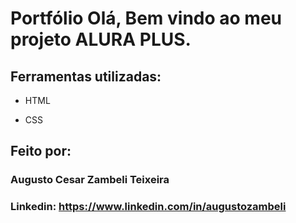 # Portfólio Olá, Bem vindo ao meu projeto ALURA PLUS.



## Ferramentas utilizadas:

* HTML

* CSS

## Feito por: 

### Augusto Cesar Zambeli Teixeira

### Linkedin: https://www.linkedin.com/in/augustozambeli
